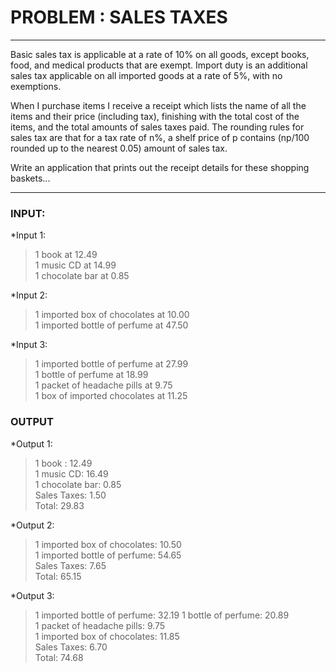 # PROBLEM : SALES TAXES
***
 Basic sales tax is applicable at a rate of 10% on all goods, except books, food, and medical products that are exempt. Import duty is an additional sales tax applicable on all imported goods at a rate of 5%, with no exemptions. 
 
When I purchase items I receive a receipt which lists the name of all the items and their price (including tax), finishing with the total cost of the items, and the total amounts of sales taxes paid. The rounding rules for sales tax are that for a tax rate of n%, a shelf price of p contains (np/100 rounded up to the nearest 0.05) amount of sales tax. 

Write an application that prints out the receipt details for these shopping baskets...
***
### INPUT:

*Input 1:
>1 book at 12.49  
>1 music CD at 14.99  
>1 chocolate bar at 0.85  

*Input 2:
>1 imported box of chocolates at 10.00  
>1 imported bottle of perfume at 47.50  

*Input 3:
>1 imported bottle of perfume at 27.99  
>1 bottle of perfume at 18.99  
>1 packet of headache pills at 9.75  
>1 box of imported chocolates at 11.25  

### OUTPUT  

*Output 1:  
>1 book : 12.49  
>1 music CD: 16.49  
>1 chocolate bar: 0.85  
>Sales Taxes: 1.50  
>Total: 29.83  

*Output 2:  
>1 imported box of chocolates: 10.50  
>1 imported bottle of perfume: 54.65  
>Sales Taxes: 7.65  
>Total: 65.15  

*Output 3:  
>1 imported bottle of perfume: 32.19
>1 bottle of perfume: 20.89  
>1 packet of headache pills: 9.75  
>1 imported box of chocolates: 11.85  
>Sales Taxes: 6.70  
>Total: 74.68  
